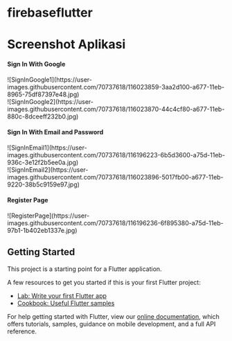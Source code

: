 # firebaseflutter

# Screenshot Aplikasi
<h4>Sign In With Google</h4>
![SignInGoogle1](https://user-images.githubusercontent.com/70737618/116023859-3aa2d100-a677-11eb-8965-75df87397e48.jpg)<br>
![SignInGoogle2](https://user-images.githubusercontent.com/70737618/116023870-44c4cf80-a677-11eb-880c-8dceeff232b0.jpg)<br>
<h4>Sign In With Email and Password</h4>
![SignInEmail1](https://user-images.githubusercontent.com/70737618/116196223-6b5d3600-a75d-11eb-936c-3e12f2b5ee0a.jpg)<br>
![SignInEmail2](https://user-images.githubusercontent.com/70737618/116023896-5017fb00-a677-11eb-9220-38b5c9159e97.jpg)<br>
<h4>Register Page</h4>
![RegisterPage](https://user-images.githubusercontent.com/70737618/116196236-6f895380-a75d-11eb-97b1-1b402eb1337e.jpg)

## Getting Started

This project is a starting point for a Flutter application.

A few resources to get you started if this is your first Flutter project:

- [Lab: Write your first Flutter app](https://flutter.dev/docs/get-started/codelab)
- [Cookbook: Useful Flutter samples](https://flutter.dev/docs/cookbook)

For help getting started with Flutter, view our
[online documentation](https://flutter.dev/docs), which offers tutorials,
samples, guidance on mobile development, and a full API reference.
